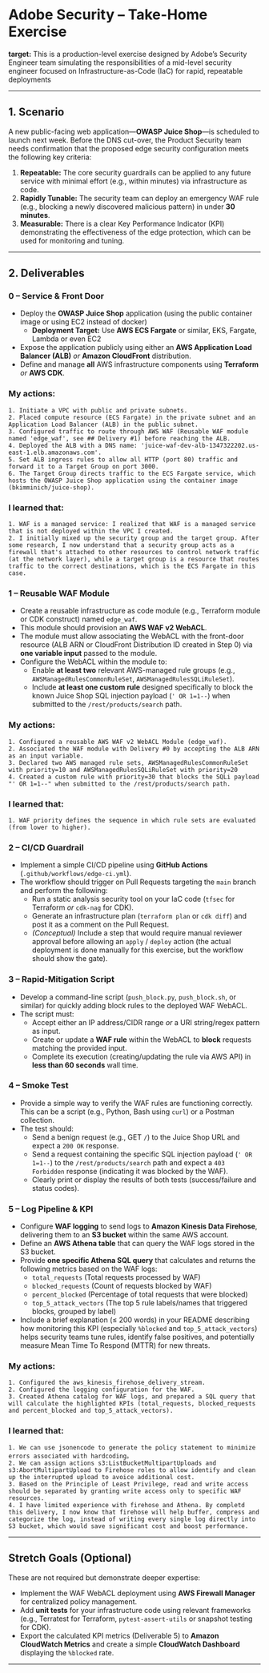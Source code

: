 # Adobe Security – Take-Home Exercise

**target:**  This is a production-level exercise designed by Adobe’s Security Engineer team simulating the responsibilities of a
mid-level security engineer focused on Infrastructure-as-Code (IaC) for rapid, repeatable deployments

---

## 1. Scenario

A new public-facing web application—**OWASP Juice Shop**—is scheduled to launch next week. Before the DNS cut-over, the Product Security team needs confirmation that the proposed edge security configuration meets the following key criteria:

1.  **Repeatable:** The core security guardrails can be applied to any future service with minimal effort (e.g., within minutes) via infrastructure as code.
2.  **Rapidly Tunable:** The security team can deploy an emergency WAF rule (e.g., blocking a newly discovered malicious pattern) in under **30 minutes**.
3.  **Measurable:** There is a clear Key Performance Indicator (KPI) demonstrating the effectiveness of the edge protection, which can be used for monitoring and tuning.

---

## 2. Deliverables

### 0 – Service & Front Door

* Deploy the **OWASP Juice Shop** application (using the public container image or using EC2 instead of docker)
    * **Deployment Target:** Use **AWS ECS Fargate** or similar, EKS, Fargate, Lambda or even EC2 
* Expose the application publicly using either an **AWS Application Load Balancer (ALB)** *or* **Amazon CloudFront** distribution.
* Define and manage **all** AWS infrastructure components using **Terraform** *or* **AWS CDK**.

### My actions:
	1. Initiate a VPC with public and private subnets.
	2. Placed compute resource (ECS Fargate) in the private subnet and an Application Load Balancer (ALB) in the public subnet.
	3. Configured traffic to route through AWS WAF (Reusable WAF module named 'edge_waf', see ## Delivery #1) before reaching the ALB.
	4. Deployed the ALB with a DNS name: 'juice-waf-dev-alb-1347322202.us-east-1.elb.amazonaws.com'.
	5. Set ALB ingress rules to allow all HTTP (port 80) traffic and forward it to a Target Group on port 3000.
	6. The Target Group directs traffic to the ECS Fargate service, which hosts the OWASP Juice Shop application using the container image (bkimminich/juice-shop).
### I learned that:
	1. WAF is a managed service: I realized that WAF is a managed service that is not deployed within the VPC I created.
	2. I initially mixed up the security group and the target group. After some research, I now understand that a security group acts as a firewall that's attached to other resources to control network traffic (at the network layer), while a target group is a resource that routes traffic to the correct destinations, which is the ECS Fargate in this case.


### 1 – Reusable WAF Module

* Create a reusable infrastructure as code module (e.g., Terraform module or CDK construct) named `edge_waf`.
* This module should provision an **AWS WAF v2 WebACL**.
* The module must allow associating the WebACL with the front-door resource (ALB ARN or CloudFront Distribution ID created in Step 0) via **one variable input** passed to the module.
* Configure the WebACL within the module to:
    * Enable **at least two** relevant AWS-managed rule groups (e.g., `AWSManagedRulesCommonRuleSet`, `AWSManagedRulesSQLiRuleSet`).
    * Include **at least one custom rule** designed specifically to block the known Juice Shop SQL injection payload (`' OR 1=1--`) when submitted to the `/rest/products/search` path.
 
### My actions:
	1. Configured a reusable AWS WAF v2 WebACL Module (edge_waf).
	2. Associated the WAF module with Delivery #0 by accepting the ALB ARN as an input variable.
	3. Declared two AWS managed rule sets, AWSManagedRulesCommonRuleSet with priority=10 and AWSManagedRulesSQLiRuleSet with priority=20
	4. Created a custom rule with priority=30 that blocks the SQLi payload "' OR 1=1--" when submitted to the /rest/products/search path.
### I learned that:
    1. WAF priority defines the sequence in which rule sets are evaluated (from lower to higher).

### 2 – CI/CD Guardrail

* Implement a simple CI/CD pipeline using **GitHub Actions** (`.github/workflows/edge-ci.yml`).
* The workflow should trigger on Pull Requests targeting the `main` branch and perform the following:
    * Run a static analysis security tool on your IaC code (`tfsec` for Terraform *or* `cdk-nag` for CDK).
    * Generate an infrastructure plan (`terraform plan` or `cdk diff`) and post it as a comment on the Pull Request.
    * *(Conceptual)* Include a step that would require manual reviewer approval before allowing an `apply` / `deploy` action (the actual deployment is done manually for this exercise, but the workflow should show the gate).

### 3 – Rapid-Mitigation Script

* Develop a command-line script (`push_block.py`, `push_block.sh`, or similar) for quickly adding block rules to the deployed WAF WebACL.
* The script must:
    * Accept either an IP address/CIDR range *or* a URI string/regex pattern as input.
    * Create or update a **WAF rule** within the WebACL to **block** requests matching the provided input.
    * Complete its execution (creating/updating the rule via AWS API) in **less than 60 seconds** wall time.

### 4 – Smoke Test

* Provide a simple way to verify the WAF rules are functioning correctly. This can be a script (e.g., Python, Bash using `curl`) or a Postman collection.
* The test should:
    * Send a benign request (e.g., GET `/`) to the Juice Shop URL and expect a `200 OK` response.
    * Send a request containing the specific SQL injection payload (`' OR 1=1--`) to the `/rest/products/search` path and expect a `403 Forbidden` response (indicating it was blocked by the WAF).
    * Clearly print or display the results of both tests (success/failure and status codes).

### 5 – Log Pipeline & KPI

* Configure **WAF logging** to send logs to **Amazon Kinesis Data Firehose**, delivering them to an **S3 bucket** within the same AWS account.
* Define an **AWS Athena table** that can query the WAF logs stored in the S3 bucket.
* Provide **one specific Athena SQL query** that calculates and returns the following metrics based on the WAF logs:
    * `total_requests` (Total requests processed by WAF)
    * `blocked_requests` (Count of requests blocked by WAF)
    * `percent_blocked` (Percentage of total requests that were blocked)
    * `top_5_attack_vectors` (The top 5 rule labels/names that triggered blocks, grouped by label)
* Include a brief explanation (≤ 200 words) in your README describing how monitoring this KPI (especially `%blocked` and `top_5_attack_vectors`) helps security teams tune rules, identify false positives, and potentially measure Mean Time To Respond (MTTR) for new threats.

### My actions:
	1. Configured the aws_kinesis_firehose_delivery_stream.
	2. Configured the logging configuration for the WAF. 
	3. Created Athena catalog for WAF logs, and prepared a SQL query that will calculate the highlighted KPIs (total_requests, blocked_requests and percent_blocked and top_5_attack_vectors). 
### I learned that:
	1. We can use jsonencode to generate the policy statement to minimize errors associated with hardcoding。
	2. We can assign actions s3:ListBucketMultipartUploads and s3:AbortMultipartUpload to Firehose roles to allow identify and clean up the interrupted upload to avoice additional cost.
	3. Based on the Principle of Least Privilege, read and write access should be separated by granting write access only to specific WAF resources.
    4. I have limited experience with firehose and Athena. By completd this delivery, I now know that firehose will help buffer, compress and categorize the log, instead of writing every single log directly into S3 bucket, which would save significant cost and boost performance.

---

## Stretch Goals (Optional)

These are not required but demonstrate deeper expertise:

* Implement the WAF WebACL deployment using **AWS Firewall Manager** for centralized policy management.
* Add **unit tests** for your infrastructure code using relevant frameworks (e.g., Terratest for Terraform, `pytest-assert-utils` or snapshot testing for CDK).
* Export the calculated KPI metrics (Deliverable 5) to **Amazon CloudWatch Metrics** and create a simple **CloudWatch Dashboard** displaying the `%blocked` rate.

---
